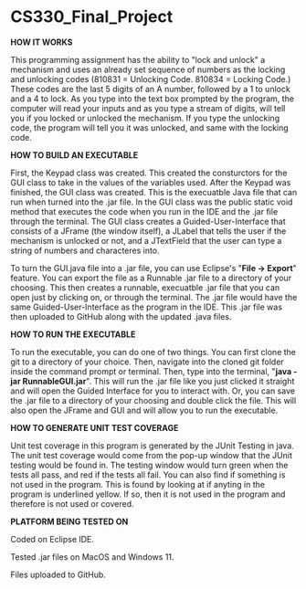 # CS330_Final_Project

**HOW IT WORKS**

This programming assignment has the ability to "lock and unlock" a mechanism and uses an already set sequence of numbers as the locking and unlocking codes (810831 = Unlocking Code. 810834 = Locking Code.) These codes are the last 5 digits of an A number, followed by a 1 to unlock and a 4 to lock. As you type into the text box prompted by the program, the computer will read your inputs and as you type a stream of digits, will tell you if you locked or unlocked the mechanism. If you type the unlocking code, the program will tell you it was unlocked, and same with the locking code.

**HOW TO BUILD AN EXECUTABLE**

First, the Keypad class was created. This created the consturctors for the GUI class to take in the values of the variables used. After the Keypad was finished, the GUI class was created. This is the execuatble Java file that can run when turned into the .jar file. In the GUI class was the public static void method that executes the code when you run in the IDE and the .jar file through the terminal. The GUI class creates a Guided-User-Interface that consists of a JFrame (the window itself), a JLabel that tells the user if the mechanism is unlocked or not, and a JTextField that the user can type a string of numbers and characteres into. 

To turn the GUI.java file into a .jar file, you can use Eclipse's "**File -> Export**" feature. You can export the file as a Runnable .jar file to a directory of your choosing. This then creates a runnable, execuatble .jar file that you can open just by clicking on, or through the terminal. The .jar file would have the same Guided-User-Interface as the program in the IDE. This .jar file was then uploaded to GitHub along with the updated .java files.

**HOW TO RUN THE EXECUTABLE**

To run the executable, you can do one of two things. You can first clone the git to a directory of your choice. Then, navigate into the cloned git folder inside the command prompt or terminal. Then, type into the terminal, "**java -jar RunnableGUI.jar**". This will run the .jar file like you just clicked it straight and will open the Guided Interface for you to interact with. Or, you can save the .jar file to a directory of your choosing and double click the file. This will also open the JFrame and GUI and will allow you to run the executable.

**HOW TO GENERATE UNIT TEST COVERAGE**

Unit test coverage in this program is generated by the JUnit Testing in java. The unit test coverage would come from the pop-up window that the JUnit testing would be found in. The testing window would turn green when the tests all pass, and red if the tests all fail. You can also find if something is not used in the program. This is found by looking at if anyting in the program is underlined yellow. If so, then it is not used in the program and therefore is not used or covered. 

**PLATFORM BEING TESTED ON**

Coded on Eclipse IDE.

Tested .jar files on MacOS and Windows 11.

Files uploaded to GitHub.
